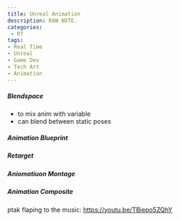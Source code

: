 ```yaml
---
title: Unreal Animation
description: RAW NOTE.
categories:
 - RT
tags:
- Real Time
- Unreal
- Game Dev
- Tech Art
- Animation
---
```





##### Blendspace
- to mix anim with variable
- can blend between static poses



##### Animation Blueprint
##### Retarget

##### Aniomatiuon Montage
##### Animation Composite



ptak flaping to the music: https://youtu.be/TBiepo5ZQhY
